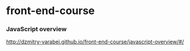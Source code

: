 front-end-course
================

### JavaScript overview
http://dzmitry-varabei.github.io/front-end-course/javascript-overview/#/
